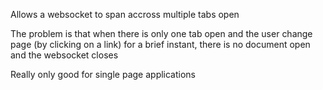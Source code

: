 Allows a websocket to span accross multiple tabs open

The problem is that when there is only one tab open and the user change page (by clicking on a link)
for a brief instant, there is no document open and the websocket closes

Really only good for single page applications

